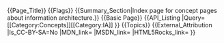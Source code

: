 {{Page_Title}}
{{Flags}}
{{Summary_Section|Index page for concept pages about information architecture.}}
{{Basic Page}}
{{API_Listing
|Query=[[Category:Concepts]][[Category:IA]]
}}
{{Topics}}
{{External_Attribution
|Is_CC-BY-SA=No
|MDN_link=
|MSDN_link=
|HTML5Rocks_link=
}}